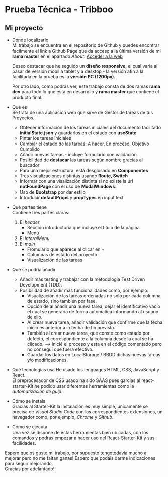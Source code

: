 # Prueba Técnica - Tribboo

## Mi proyecto

- Dónde localizarlo  
   Mi trabajo se encuentra en el repositorio de Github y puedes encontrar facilmente el link a Github Page que da acceso a la última versión de mi **rama master** en el apartado _About_. [Acceder a la web](https://github.com/JuditAldeguer/Tribboo.git)

  Deseo destacar que he seguido un **diseño responsive**, el cual varia al pasar de versión mobil a tablet y a desktop - la versión afin a la facilitada en la prueba es la **versión PC (1200px)**.

  Por otro lado, como podrás ver, este trabajo consta de dos ramas **rama dev** para todo lo que está en desarrollo y **rama master** que contiene el producto final.

- Qué es  
  Se trata de una aplicación web que sirve de Gestor de tareas de tus Proyectos.

  - Obtener información de los tareas iniciales del documento facilitado **initialState.json** y guardarlos en el estado con **useState**
  - Pintar los tareas iniciales
  - Cambiar el estado de las tareas: A hacer, En proceso, Objetivo Cumplido
  - Añadir nuevas tareas - incluye formulario con validación.
  - Posibilidad de **destacar** las tareas según nombre gracias al buscador
  - Para una mejor estructura, está desglosado en **Componentes**
  - Tres visualizaciones distintas usando **Route, Switch**
  - Informar con una visalización distinta si no existe la url **notFoundPage** con el uso de **ModalWindows**.
  - Uso de **Bootstrap** por dar estilo 
  - Introducir **defaultProps** y **propTypes** en input text


- Qué partes tiene  
  Contiene tres partes claras:

  1. El _header_
     - Sección introductoria que incluye el título de la página.
     - Menú
  2. El _lateralMenu_
  3. El _main_
     - Fromulario que aparece al clicar en +
     - Columnas de estado del proyecto
     - Visualización de las tareas

- Qué se podría añadir  
  - Añadir más testing y trabajar con la métodologia Test Driven Development (TDD).
  - Posibilidad de añadir más funcionalidades como, por ejemplo:
      - Visualización de las tareas ordenadas no solo por cada columna de estado, sino también por fase.
      - Opción de al añadir una nueva tarea, dejar el identificativo vacio el cual se generaría de forma automatica informando al usuario de ello.
      - Al crear nueva tarea, añadir validación que confirme que la fecha inicio es anterior a la fecha de fin prevista.
      - También al crear nueva tarea, que conste como estado por defecto, el correspondiente a la columna desde la cual se ha clicado. --> inicié el proceso y esta en el código comentado pero no conseguí que fuera efectivo. 
      - Guardar los datos en LocalStorage / BBDD dichas nuevas tareas y/o modificaciones. 


- Qué tecnologías usa
  He usado los lenguages HTML, CSS, JavaScript y React.  
  El preprocesador de CSS usado ha sido SAAS pues garcias al react-starter-Kit he podido usar diferentes herramientas como la _automatización de gulp_.

- Cómo se instala  
  Gracias al Starter-Kit la instalación es muy simple, únicamente se precisa de _Visual Studio Code_ con las correspondientes extensiones, un navegador como, por ejemplo, _Chrome_ y _Github_.

- Cómo se ejecuta  
  Una vez se dispone de estas herramientas bien ubicadas, con los comandos <npm install> y <npm start> podrás empezar a hacer uso del React-Starter-Kit y sus facilidades.

Espero que os guste mi trabajo, por supuesto tengotodavía mucho a mejorar pero no me faltan ganas! Espero que podáis darme indicaciones para seguir mejorando.  
Gracias por adelantado!!